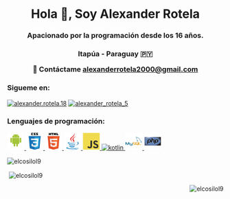 <h1 align="center">Hola 👋, Soy Alexander Rotela</h1>
<h3 align="center">Apacionado por la programación desde los 16 años.</h2>
<h3 align="center">Itapúa - Paraguay 🇵🇾

 📩 Contáctame **alexanderrotela2000@gmail.com**

<h3 align="left">Sigueme en:</h3>
<p align="left">
<a href="https://fb.com/alexander.rotela.18" target="blank"><img align="center" src="https://raw.githubusercontent.com/rahuldkjain/github-profile-readme-generator/master/src/images/icons/Social/facebook.svg" alt="alexander.rotela.18" height="30" width="40" /></a>
<a href="https://instagram.com/alexander_rotela_5" target="blank"><img align="center" src="https://raw.githubusercontent.com/rahuldkjain/github-profile-readme-generator/master/src/images/icons/Social/instagram.svg" alt="alexander_rotela_5" height="30" width="40" /></a>
</p>

<h3 align="left">Lenguajes de programación:</h3>
<p align="left"> <a href="https://developer.android.com" target="_blank" rel="noreferrer"> <img src="https://raw.githubusercontent.com/devicons/devicon/master/icons/android/android-original-wordmark.svg" alt="android" width="40" height="40"/> </a> <a href="https://www.w3schools.com/css/" target="_blank" rel="noreferrer"> <img src="https://raw.githubusercontent.com/devicons/devicon/master/icons/css3/css3-original-wordmark.svg" alt="css3" width="40" height="40"/> </a> <a href="https://www.w3.org/html/" target="_blank" rel="noreferrer"> <img src="https://raw.githubusercontent.com/devicons/devicon/master/icons/html5/html5-original-wordmark.svg" alt="html5" width="40" height="40"/> </a> <a href="https://www.java.com" target="_blank" rel="noreferrer"> <img src="https://raw.githubusercontent.com/devicons/devicon/master/icons/java/java-original.svg" alt="java" width="40" height="40"/> </a> <a href="https://developer.mozilla.org/en-US/docs/Web/JavaScript" target="_blank" rel="noreferrer"> <img src="https://raw.githubusercontent.com/devicons/devicon/master/icons/javascript/javascript-original.svg" alt="javascript" width="40" height="40"/> </a> <a href="https://kotlinlang.org" target="_blank" rel="noreferrer"> <img src="https://www.vectorlogo.zone/logos/kotlinlang/kotlinlang-icon.svg" alt="kotlin" width="40" height="40"/> </a> <a href="https://www.mysql.com/" target="_blank" rel="noreferrer"> <img src="https://raw.githubusercontent.com/devicons/devicon/master/icons/mysql/mysql-original-wordmark.svg" alt="mysql" width="40" height="40"/> </a> <a href="https://www.php.net" target="_blank" rel="noreferrer"> <img src="https://raw.githubusercontent.com/devicons/devicon/master/icons/php/php-original.svg" alt="php" width="40" height="40"/> </a> </p
<p><img align="center" src="https://github-readme-stats.vercel.app/api/top-langs?username=alexanderrotela20&show_icons=true&locale=es&layout=compact" alt="elcosilol9" /></p>

<p>&nbsp;<img align="center" src="https://github-readme-stats.vercel.app/api?username=elcosilol9&show_icons=true&locale=es" alt="elcosilol9" /></p>
 
 <p align="right"> <img src="https://komarev.com/ghpvc/?username=elcosilol9&label=Visitas&color=0e75b6&style=flat" alt="elcosilol9" /> </p>
